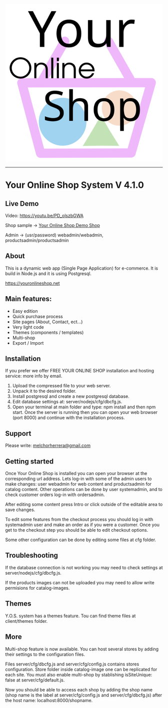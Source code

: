 
![Your Online Shop](docs/logotype.svg "Your Online Shop")

----------------------------------------------------------------------

# Your Online Shop System V 4.1.0

## Live Demo

Video: https://youtu.be/PD_olszbGWA

Shop sample -> [Your Online Shop Demo Shop](https://youronlineshop.net/sample/)

Admin -> (usr/password) webadmin/webadmin, productsadmin/productsadmin


## About

This is a dynamic web app (Single Page Application) for e-commerce. It is build in Node.js and it is using Postgresql.

https://youronlineshop.net


## Main features:

- Easy edition
- Quick purchase process
- Site pages (About, Contact, ect...)
- Very light code
- Themes (components / templates)
- Multi-shop
- Export / Import


## Installation

If you prefer we offer FREE YOUR ONLINE SHOP installation and hosting service: more info by email.

1. Upload the compressed file to your web server.
2. Unpack it to the desired folder.
3. Install postgresql and create a new postgresql database.
4. Edit database settings at: server/nodejs/cfg/dbcfg.js.
5. Open your terminal at main folder and type: npm install and then npm start. Once the server is running then you can open your web browser (port 8000) and continue with the installation process.

## Support

Please write: melchorherrera@gmail.com


## Getting started

Once Your Online Shop is installed you can open your browser at the corresponding url address. Lets log-in with some of the admin users to make changes: user webadmin for web content and productsadmin for catalog content. Other operations can be done by user systemadmin, and to check customer orders log-in with ordersadmin.

After editing some content press Intro or click outside of the editable area to save changes.

To edit some features from the checkout process you should log in with systemadmin user and make an order as if you were a customer. Once you get to the checkout step you should be able to edit checkout options.

Some other configuration can be done by editing some files at cfg folder.


## Troubleshooting

If the database connection is not working you may need to check settings at server/nodejs/cfg/dbcfg.js.

If the products images can not be uploaded you may need to allow write permisions for catalog-images.


## Themes

Y.O.S. system has a themes feature. Tou can find theme files at client/themes folder.


## More

Multi-shop feature is now available. You can host several stores by adding their settings to the configuration files.

Files server/cfg/dbcfg.js and server/cfg/config.js contains stores configuration. Store folder inside catalog-image one can be replicated for each site. You must also enable multi-shop by stablishing isSiteUnique: false at server/cfg/default.js.

Now you should be able to access each shop by adding the shop name (shop name is the label at server/cfg/config.js and server/cfg/dbcfg.js) after the host name: localhost:8000/shopname.
